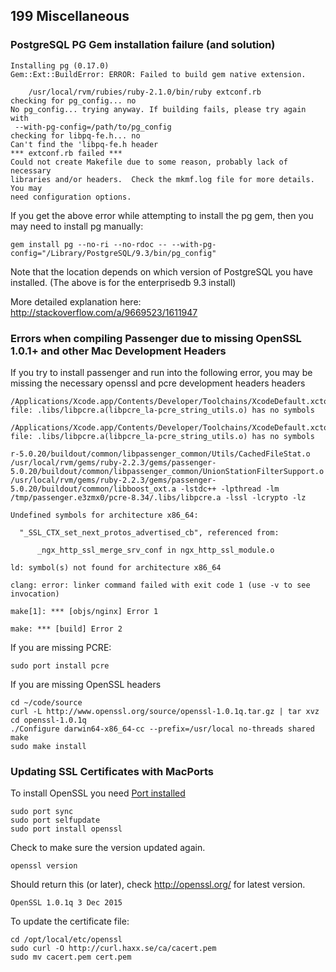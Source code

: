 ## 199 Miscellaneous

### PostgreSQL PG Gem installation failure (and solution)

```
Installing pg (0.17.0)
Gem::Ext::BuildError: ERROR: Failed to build gem native extension.

    /usr/local/rvm/rubies/ruby-2.1.0/bin/ruby extconf.rb
checking for pg_config... no
No pg_config... trying anyway. If building fails, please try again with
 --with-pg-config=/path/to/pg_config
checking for libpq-fe.h... no
Can't find the 'libpq-fe.h header
*** extconf.rb failed ***
Could not create Makefile due to some reason, probably lack of necessary
libraries and/or headers.  Check the mkmf.log file for more details.  You may
need configuration options.
```


If you get the above error while attempting to install the pg gem, then you may need to install pg manually:

```
gem install pg --no-ri --no-rdoc -- --with-pg-config="/Library/PostgreSQL/9.3/bin/pg_config"
```

Note that the location depends on which version of PostgreSQL you have installed. (The above is for the enterprisedb 9.3 install)

More detailed explanation here: http://stackoverflow.com/a/9669523/1611947

### Errors when compiling Passenger due to missing OpenSSL 1.0.1+ and other Mac Development Headers

If you try to install passenger and run into the following error, you may be missing the necessary openssl and pcre development headers headers

```
/Applications/Xcode.app/Contents/Developer/Toolchains/XcodeDefault.xctoolchain/usr/bin/ranlib: file: .libs/libpcre.a(libpcre_la-pcre_string_utils.o) has no symbols

/Applications/Xcode.app/Contents/Developer/Toolchains/XcodeDefault.xctoolchain/usr/bin/ranlib: file: .libs/libpcre.a(libpcre_la-pcre_string_utils.o) has no symbols

r-5.0.20/buildout/common/libpassenger_common/Utils/CachedFileStat.o /usr/local/rvm/gems/ruby-2.2.3/gems/passenger-5.0.20/buildout/common/libpassenger_common/UnionStationFilterSupport.o /usr/local/rvm/gems/ruby-2.2.3/gems/passenger-5.0.20/buildout/common/libboost_oxt.a -lstdc++ -lpthread -lm /tmp/passenger.e3zmx0/pcre-8.34/.libs/libpcre.a -lssl -lcrypto -lz

Undefined symbols for architecture x86_64:

  "_SSL_CTX_set_next_protos_advertised_cb", referenced from:

      _ngx_http_ssl_merge_srv_conf in ngx_http_ssl_module.o

ld: symbol(s) not found for architecture x86_64

clang: error: linker command failed with exit code 1 (use -v to see invocation)

make[1]: *** [objs/nginx] Error 1

make: *** [build] Error 2
```


If you are missing PCRE:
```
sudo port install pcre
```

If you are missing OpenSSL headers
```
cd ~/code/source
curl -L http://www.openssl.org/source/openssl-1.0.1q.tar.gz | tar xvz
cd openssl-1.0.1q
./Configure darwin64-x86_64-cc --prefix=/usr/local no-threads shared
make
sudo make install
```

### Updating SSL Certificates with MacPorts

To install OpenSSL you need [Port installed](https://github.com/remomueller/documentation/blob/master/macosx/100-prerequisites.md#104-macports-for-best-integration-with-rvm)

```
sudo port sync
sudo port selfupdate
sudo port install openssl
```

Check to make sure the version updated again.
```
openssl version
```

Should return this (or later), check http://openssl.org/ for latest version.

```console
OpenSSL 1.0.1q 3 Dec 2015
```


To update the certificate file:

```
cd /opt/local/etc/openssl
sudo curl -O http://curl.haxx.se/ca/cacert.pem
sudo mv cacert.pem cert.pem
```
